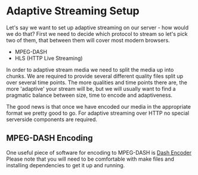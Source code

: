 Adaptive Streaming Setup
========================

Let's say we want to set up adaptive streaming on our server - how would we do that? First we need to decide which protocol to stream so let's pick two of them, that between them will cover most modern browsers.

* MPEG-DASH
* HLS (HTTP Live Streaming)

In order to adaptive stream media we need to split the media up into chunks. We are required to provide several different quality files split up over several time points. The more qualities and time points there are, the more 'adaptive' your stream will be, but we will usually want to find a pragmatic balance between size, time to encode and adaptiveness.

The good news is that once we have encoded our media in the appropriate format we pretty good to go. For adaptive streaming over HTTP no special serverside components are required.



MPEG-DASH Encoding
------------------

One useful piece of software for encoding to MPEG-DASH is [Dash Encoder](https://github.com/slederer/DASHEncoder) Please note that you will need to be comfortable with make files and installing dependencies to get it up and running.

